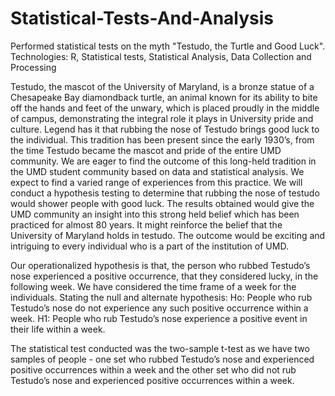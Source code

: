 # Statistical-Tests-And-Analysis
Performed statistical tests on the myth "Testudo, the Turtle and Good Luck".      
Technologies: R, Statistical tests, Statistical Analysis, Data Collection and Processing

Testudo, the mascot of the University of Maryland, is a bronze statue of a Chesapeake Bay diamondback turtle, an animal known for its ability to bite off the hands and feet of the unwary, which is placed proudly in the middle of campus, demonstrating the integral role it
plays in University pride and culture. Legend has it that rubbing the nose of Testudo brings good luck to the individual. This tradition has been present since the early 1930’s, from the time Testudo became the mascot and pride of the entire UMD community. We are eager to find the outcome of this long-held tradition in the UMD student community based on data and statistical analysis. We expect to find a varied range of experiences from this practice. We will conduct a hypothesis testing to determine that rubbing the nose of
testudo would shower people with good luck. The results obtained would give the UMD community an insight into this strong held belief which has been practiced for almost 80 years. It might reinforce the belief that the University of Maryland holds in testudo. The
outcome would be exciting and intriguing to every individual who is a part of the institution of UMD.


Our operationalized hypothesis is that, the person who rubbed Testudo’s nose experienced a positive occurrence, that they considered lucky, in the following week. We have considered the time frame of a week for the individuals. Stating the null and alternate hypothesis: 
Ho: People who rub Testudo’s nose do not experience any such positive occurrence within a week. 
H1: People who rub Testudo’s nose experience a positive event in their life within a week.

The statistical test conducted was the two-sample t-test as we have two samples of people - one set who rubbed
Testudo’s nose and experienced positive occurrences within a week and the other set who did not rub Testudo’s
nose and experienced positive occurrences within a week.
